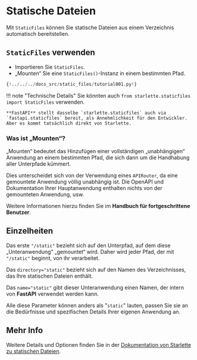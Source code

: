 # Statische Dateien

Mit `StaticFiles` können Sie statische Dateien aus einem Verzeichnis automatisch bereitstellen.

## `StaticFiles` verwenden

* Importieren Sie `StaticFiles`.
* „Mounten“ Sie eine `StaticFiles()`-Instanz in einem bestimmten Pfad.

```Python hl_lines="2  6"
{!../../../docs_src/static_files/tutorial001.py!}
```

!!! note "Technische Details"
    Sie könnten auch `from starlette.staticfiles import StaticFiles` verwenden.

    **FastAPI** stellt dasselbe `starlette.staticfiles` auch via `fastapi.staticfiles` bereit, als Annehmlichkeit für den Entwickler. Aber es kommt tatsächlich direkt von Starlette.

### Was ist „Mounten“?

„Mounten“ bedeutet das Hinzufügen einer vollständigen „unabhängigen“ Anwendung an einem bestimmten Pfad, die sich dann um die Handhabung aller Unterpfade kümmert.

Dies unterscheidet sich von der Verwendung eines `APIRouter`, da eine gemountete Anwendung völlig unabhängig ist. Die OpenAPI und Dokumentation Ihrer Hauptanwendung enthalten nichts von der gemounteten Anwendung, usw.

Weitere Informationen hierzu finden Sie im **Handbuch für fortgeschrittene Benutzer**.

## Einzelheiten

Das erste `"/static"` bezieht sich auf den Unterpfad, auf dem diese „Unteranwendung“ „gemountet“ wird. Daher wird jeder Pfad, der mit `"/static"` beginnt, von ihr verarbeitet.

Das `directory="static"` bezieht sich auf den Namen des Verzeichnisses, das Ihre statischen Dateien enthält.

Das `name="static"` gibt dieser Unteranwendung einen Namen, der intern von **FastAPI** verwendet werden kann.

Alle diese Parameter können anders als "`static`" lauten, passen Sie sie an die Bedürfnisse und spezifischen Details Ihrer eigenen Anwendung an.

## Mehr Info

Weitere Details und Optionen finden Sie in der <a href="https://www.starlette.io/staticfiles/" class="external-link" target="_blank">Dokumentation von Starlette zu statischen Dateien</a>.
